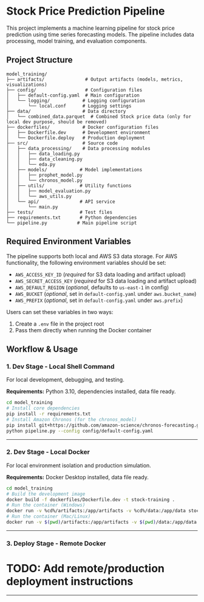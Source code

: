 # Stock Price Prediction Pipeline

This project implements a machine learning pipeline for stock price prediction using time series forecasting models. The pipeline includes data processing, model training, and evaluation components.

## Project Structure

```
model_training/
├── artifacts/               # Output artifacts (models, metrics, visualizations)
├── config/                  # Configuration files
│   ├── default-config.yaml  # Main configuration
│   └── logging/            # Logging configuration
│       └── local.conf      # Logging settings
├── data/                   # Data directory
│   └── combined_data.parquet  # Combined Stock price data (only for local dev purpose, should be removed)
├── dockerfiles/            # Docker configuration files
│   ├── Dockerfile.dev      # Development environment
│   └── Dockerfile.deploy   # Production deployment
├── src/                    # Source code
│   ├── data_processing/    # Data processing modules
│   │   ├── data_loading.py
│   │   ├── data_cleaning.py
│   │   └── eda.py
│   ├── models/            # Model implementations
│   │   ├── prophet_model.py
│   │   └── chronos_model.py
│   ├── utils/             # Utility functions
│   │   ├── model_evaluation.py
│   │   └── aws_utils.py
│   └── api/               # API service
│       └── main.py
├── tests/                 # Test files
├── requirements.txt       # Python dependencies
└── pipeline.py           # Main pipeline script
```

## Required Environment Variables

The pipeline supports both local and AWS S3 data storage. For AWS functionality, the following environment variables should be set:

- `AWS_ACCESS_KEY_ID` (*required* for S3 data loading and artifact upload)
- `AWS_SECRET_ACCESS_KEY` (*required* for S3 data loading and artifact upload)
- `AWS_DEFAULT_REGION` (*optional*, defaults to `us-east-1` in config)
- `AWS_BUCKET` (*optional*, set in `default-config.yaml` under `aws.bucket_name`)
- `AWS_PREFIX` (*optional*, set in `default-config.yaml` under `aws.prefix`)

Users can set these variables in two ways:
1. Create a `.env` file in the project root
2. Pass them directly when running the Docker container

## Workflow & Usage

### 1. Dev Stage - Local Shell Command

For local development, debugging, and testing.

**Requirements:** Python 3.10, dependencies installed, data file ready.

```bash
cd model_training
# Install core dependencies
pip install -r requirements.txt
# Install Amazon Chronos (for the chronos_model)
pip install git+https://github.com/amazon-science/chronos-forecasting.git
python pipeline.py --config config/default-config.yaml
```

---

### 2. Dev Stage - Local Docker

For local environment isolation and production simulation.

**Requirements:** Docker Desktop installed, data file ready.

```bash
cd model_training
# Build the development image
docker build -f dockerfiles/Dockerfile.dev -t stock-training .
# Run the container (Windows)
docker run -v %cd%/artifacts:/app/artifacts -v %cd%/data:/app/data stock-training
# Run the container (Mac/Linux)
docker run -v $(pwd)/artifacts:/app/artifacts -v $(pwd)/data:/app/data stock-training
```

---

### 3. Deploy Stage - Remote Docker

# TODO: Add remote/production deployment instructions

---